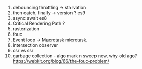 1. debouncing throttling -> starvation
2. then catch, finally -> version ?
es9
3. async await es8
4. Critical Rendering Path ?
5. rasterization
6. fouc
7. Event loop -> Macrotask microtask.
8. intersection observer
9. csr vs ssr
10. garbage collection - algo mark n sweep new, why old ago?
https://webkit.org/blog/66/the-fouc-problem/